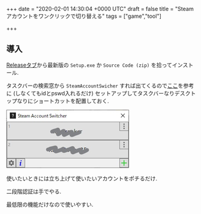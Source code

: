 
+++
date = "2020-02-01 14:30:04 +0000 UTC"
draft = false
title = "Steamアカウントをワンクリックで切り替える"
tags = ["game","tool"]

+++

## 導入


<div class="github-card" data-user="danielchalmers" data-repo="SteamAccountSwitcher" data-width="400" data-height="" data-theme="default"></div>
<script src="https://cdn.jsdelivr.net/github-cards/latest/widget.js"></script>


<a href="https://github.com/danielchalmers/SteamAccountSwitcher/releases">Releaseタブ</a>から最新版の <code>Setup.exe</code> か <code>Source Code (zip)</code> を拾ってインストール.

タスクバーの検索窓から <code>SteamAccountSwicher</code> すれば出てくるので<a href="https://github.com/danielchalmers/SteamAccountSwitcher/blob/master/README.md">ここ</a>を参考に (しなくてもidとpswd入れるだけ) セットアップしてタスクバーなりデスクトップなりにショートカットを配置しておく.

![](20200201142656.jpg)

使いたいときには立ち上げて使いたいアカウントをポチるだけ.

二段階認証は手でやる.

最低限の機能だけなので使いやすい.


